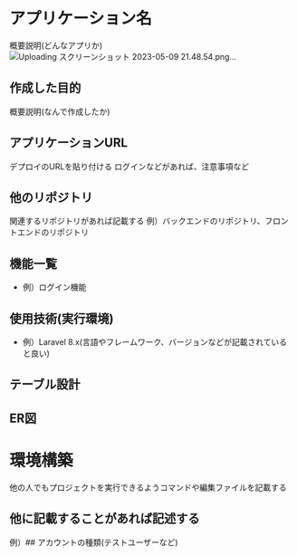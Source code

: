 # アプリケーション名
概要説明(どんなアプリか)
![Uploading スクリーンショット 2023-05-09 21.48.54.png…]()

## 作成した目的
概要説明(なんで作成したか)

## アプリケーションURL
デプロイのURLを貼り付ける
ログインなどがあれば、注意事項など

## 他のリポジトリ
関連するリポジトリがあれば記載する
例）バックエンドのリポジトリ、フロントエンドのリポジトリ

## 機能一覧
- 例）ログイン機能

## 使用技術(実行環境)
- 例）Laravel 8.x(言語やフレームワーク、バージョンなどが記載されていると良い)

## テーブル設計
<!-- 作成したテーブル設計の画像 -->

## ER図
<!-- 作成したER図の画像 -->

# 環境構築
他の人でもプロジェクトを実行できるようコマンドや編集ファイルを記載する

## 他に記載することがあれば記述する
例）## アカウントの種類(テストユーザーなど)
